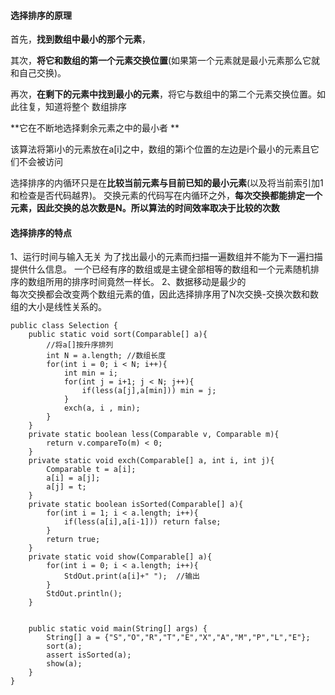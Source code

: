 #### 选择排序的原理
首先，**找到数组中最小的那个元素**，

其次，**将它和数组的第一个元素交换位置**(如果第一个元素就是最小元素那么它就和自己交换)。

再次，**在剩下的元素中找到最小的元素**，将它与数组中的第二个元素交换位置。如此往复，知道将整个
数组排序

**它在不断地选择剩余元素之中的最小者 **

该算法将第i小的元素放在a[i]之中，数组的第i个位置的左边是i个最小的元素且它们不会被访问

选择排序的内循环只是在**比较当前元素与目前已知的最小元素**(以及将当前索引加1和检查是否代码越界)。 交换元素的代码写在内循环之外，**每次交换都能排定一个元素，因此交换的总次数是N。所以算法的时间效率取决于比较的次数**

#### 选择排序的特点
1、运行时间与输入无关
    为了找出最小的元素而扫描一遍数组并不能为下一遍扫描提供什么信息。
    一个已经有序的数组或是主键全部相等的数组和一个元素随机排序的数组所用的排序时间竟然一样长。
2、数据移动是最少的  
        每次交换都会改变两个数组元素的值，因此选择排序用了N次交换-交换次数和数组的大小是线性关系的。

~~~
public class Selection {
    public static void sort(Comparable[] a){
        //将a[]按升序排列
        int N = a.length; //数组长度
        for(int i = 0; i < N; i++){
            int min = i;
            for(int j = i+1; j < N; j++){
                if(less(a[j],a[min])) min = j;
            }
            exch(a, i , min);
        }
    }
    private static boolean less(Comparable v, Comparable m){
        return v.compareTo(m) < 0;
    }
    private static void exch(Comparable[] a, int i, int j){
        Comparable t = a[i];
        a[i] = a[j];
        a[j] = t;
    }
    private static boolean isSorted(Comparable[] a){
        for(int i = 1; i < a.length; i++){
            if(less(a[i],a[i-1])) return false;
        }
        return true;
    }
    private static void show(Comparable[] a){
        for(int i = 0; i < a.length; i++){
            StdOut.print(a[i]+" ");  //输出 
        }
        StdOut.println();  
    }


    public static void main(String[] args) {
        String[] a = {"S","O","R","T","E","X","A","M","P","L","E"};
        sort(a);
        assert isSorted(a);
        show(a);
    }
}
~~~